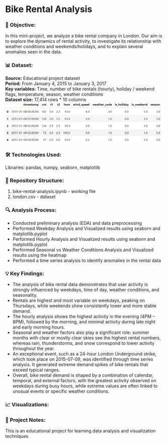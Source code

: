 # Bike Rental Analysis

### 🎯 Objective:
In this mini-project, we analyze a bike rental company in London.
Our aim is to explore the dynamics of rental activity, to investigate its relationship with weather conditions and weekends/holidays, and to explain several anomalies seen in the data.

### 📊 Dataset:
**Source:** Educational project dataset  
**Period:** From January 4, 2015 to January 3, 2017  
**Key variables:** Time, number of bike rentals (hourly), holiday / weekend flags, temperature, season, weather conditions  
**Dataset size:** 17,414 rows * 10 columns  
![def_head](images/df_head.png)

### 🛠️ Technologies Used:
Libraries: pandas, numpy, seaborn, matplotlib

### 📁 Repository Structure:
1. bike-rental-analysis.ipynb - working file
2. london.csv - dataset

### 🔍 Analysis Process:
* Conducted preliminary analysis (EDA) and data preprocessing
* Performed Weekday Analysis and Visualized results using seaborn and matplotlib.pyplot
* Performed Hourly Analysis and Visualized results using seaborn and matplotlib.pyplot
* Performed Seasonal vs Weather Conditions Analysis and Visualized results using the heatmap
* Performed a time series analysis to identify anomalies in the rental data  

### 💡 Key Findings:
* The analysis of bike rental data demonstrates that user activity is strongly influenced by weekdays, time of day, weather conditions, and seasonality.
* Rentals are highest and most variable on weekdays, peaking on Thursdays, while weekends show consistently lower and more stable demand.
* The hourly analysis shows the highest activity in the evening (4PM – 8PM), followed by the morning, and minimal activity during late night and early morning hours.
* Seasonal and weather factors also play a significant role: summer months with clear or mostly clear skies see the highest rental numbers, whereas rain, thunderstorms, and snow correspond to lower activity throughout the year.
* An exceptional event, such as a 24-hour London Underground strike, which took place on 2015-07-09, was identified through time series analysis. It generated extreme demand spikes of bike rentals that exceed typical ranges.
* Overall, bike rental demand is shaped by a combination of calendar, temporal, and external factors, with the greatest activity observed on weekdays during busy hours, while extreme values are often linked to unusual events or specific weather conditions.

### 📈 Visualizations:

### 📌 Project Notes:
This is an educational project for learning data analysis and visualization techniques.
